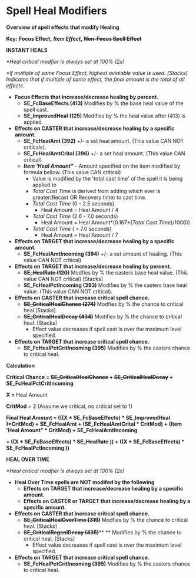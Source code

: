 # Spell Heal Modifiers



**Overview of spell effects that modify Healing**

**Key:** **Focus Effect,** _**Item Effect**_**,** ~~**Non-Focus Spell Effect**~~

**INSTANT HEALS**

_\*Heal critical modfier is always set at 100% (2x)_

_\*If multiple of same Focus Effect, highest avialable value is used. \[Stacks] Indicates that if multiple of same effect, the final amount is the total of all effects._&#x20;

* **Focus Effects** **that increase/decrease healing by percent.**
  * **SE\_FcBaseEffects (413)** Modifies by % the base heal value of the spell cast.
  * **SE\_ImprovedHeal** **(125)** Modifies by % the heal value after (413) is applied.
* **Effects on CASTER that increase/decrease healing by a specific amount.**
  * **SE\_FcHealAmt (392)** +/- a set heal amount. (This value CAN NOT criticals).
  * **SE\_FcHealAmtCrital (396)** +/- a set heal amount. (This value CAN critical)
  * _**Item 'Heal Amount"**_ - Amount specified on the item modified by formula bellow. (This value CAN critical)
    * Value is modified by the 'total cast time' of the spell it is being applied to
    * _Total Cast Time_ is derived from adding which ever is greater(Recast OR Recovery time) to cast time.
    * _Total Cast Time_ (0 - 2.5 seconds).&#x20;
      * Heal Amount = Heal Amount / 4
    * _Total Cast Time_ (2.6 - 7.0 seconds)
      * Heal Amount = Heal Amount\*(0.167\*(_Total Cast Time_)/1000))
    * _Total Cast Time_ ( > 7.0 seconds)
      * Heal Amount = Heal Amount / 7
* **Effects on TARGET that increase/decrease healing by a specific amount.**
  * **SE\_FcHealAmtIncoming (394)** +/- a set amount of healing. (This value CAN NOT critical)
* **Effects on TARGET that increase/decrease healing by percent.**
  * ~~**SE\_HealRate (120)**~~ Modfies by % the casters base heal value. (This value CAN NOT critical) \[Stacks]
  * **SE\_FcHealPctIncoming (393)**  Modifies by % the casters base heal value. (This value CAN NOT critical).
* **Effects on CASTER that increase critical spell chance.**
  * ~~**SE\_CriticalHealChance (274)**~~ Modfies by % the chance to critical heal.\[Stacks]
  * ~~**SE\_CriticalHealDecay (434)**~~ Modifies by % the chance to critical heal. \[Stacks]
    * Effect value decreases if spell cast is over the maximum level specified.
* **Effects on TARGET that increase critical spell chance.**
  * **SE\_FcHealPctCritIncoming (395)** Modifies by % the casters chance to critical heal.

**Calculation**&#x20;

**Critical Chance = **~~**SE\_CriticalHealChance**~~** + **~~**SE\_CriticalHealDecay**~~** + SE\_FcHealPctCritIncoming**

**X =** Heal Amount

**CritMod** = 2 (Assume we critical, no critical set to 1)

**Final Heal Amount = (((X \* SE\_FcBaseEffects) \* SE\_ImprovedHeal )\*CritMod) +  SE\_FcHealAmt + (SE\_FcHealAmtCrital \* CritMod) + (Item 'Heal Amount" \* CritMod) + SE\_FcHealAmtIncoming**&#x20;

**+  ((X \* SE\_FcBaseEffects) \* **~~**SE\_HealRate**~~** )) + ((X \* SE\_FcBaseEffects) \* SE\_FcHealPctIncoming ))**&#x20;

**HEAL OVER TIME**

_\*Heal critical modfier is always set at 100% (2x)_

* **Heal Over Time spells are NOT modifed by the following**
  * **Effects on TARGET that increase/decrease healing by a specific amount.**
  * **Effects on CASTER or TARGET that increase/decrease healing by a specific amount.**
* **Effects on CASTER that increase critical spell chance.**&#x20;
  * ~~**SE\_CriticalHealOverTime (319)**~~ Modfies by % the chance to critical heal. \[Stacks]
  * ~~**SE\_CriticalRegenlDecay (435)**~~** ** Modifies by % the chance to critical heal. \[Stacks]
    * Effect value decreases if spell cast is over the maximum level specified.
* **Effects on TARGET that increase critical spell chance.**
  * **SE\_FcHealPctCritIncoming (395)** Modifies by % the casters chance to critical heal.
